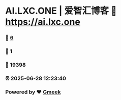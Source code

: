 # AI.LXC.ONE | 爱智汇博客 :link: https://ai.lxc.one 
### :page_facing_up: [6](https://ai.lxc.one/tag.html) 
### :speech_balloon: 1 
### :hibiscus: 19398 
### :alarm_clock: 2025-06-28 12:23:40 
### Powered by :heart: [Gmeek](https://github.com/Meekdai/Gmeek)
